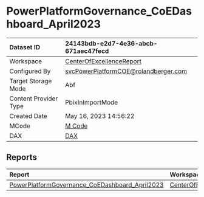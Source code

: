 



# PowerPlatformGovernance_CoEDashboard_April2023

|Dataset ID|24143bdb-e2d7-4e36-abcb-671aec47fecd|
| :--- | :--- |
|Workspace|[CenterOfExcellenceReport](../Workspaces/CenterOfExcellenceReport.md)|
|Configured By|svcPowerPlatformCOE@rolandberger.com|
|Target Storage Mode|Abf|
|Content Provider Type|PbixInImportMode|
|Created Date|May 16, 2023 14:56:22|
|MCode|[M Code](./PowerPlatformGovernance_CoEDashboard_April2023/mcode.md)|
|DAX|[DAX](./PowerPlatformGovernance_CoEDashboard_April2023/dax.md)|

## Reports

|Report|Workspace|
| :--- | :--- |
|[PowerPlatformGovernance_CoEDashboard_April2023](../Reports/PowerPlatformGovernance_CoEDashboard_April2023.md)|[CenterOfExcellenceReport](../Workspaces/CenterOfExcellenceReport.md)|
